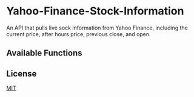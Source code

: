 # Yahoo-Finance-Stock-Information
An API that pulls live sock information from Yahoo Finance, including the current price, after hours price, previous close, and open.

## Available Functions


## License
[MIT](https://choosealicense.com/licenses/mit/)
